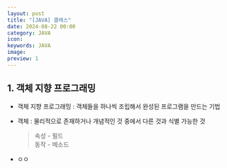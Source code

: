 ```yaml
---
layout: post
title: "[JAVA] 클래스"
date: 2024-08-22 00:00
category: JAVA
icon:
keywords: JAVA
image:
preview: 1
---
```


## 1. 객체 지향 프로그래밍

- 객체 지향 프로그래밍 : 객체들을 하나씩 조립해서 완성된 프로그램을 만드는 기법

- 객체 : 물리적으로 존재하거나 개념적인 것 중에서 다른 것과 식별 가능한 것

  > 속성 - 필드  
  >  동작 - 메소드

- ㅇㅇ

